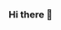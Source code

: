 ### Hi there 👋

<!--
**am5439/am5439** is a ✨ _special_ ✨ repository because its `README.md` (this file) appears on your GitHub profile.

Here are some ideas to get you started:

- 🔭 I’m a graduate student
- 🌱 I’m currently learning about GitHub
- 👯 I’m looking to be a school librarian
- 🤔 I’m looking for help with time management
- 💬 Ask me about video games
- 📫 How to reach me: don't
- 😄 Pronouns: she/her
- ⚡ Fun fact: I love reading!
-->
